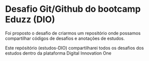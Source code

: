 # Desafio Git/Github do bootcamp Eduzz (DIO)

Foi proposto o desafio de criarmos um repositório onde possamos compartilhar códigos de desafios e anotações de estudos.

Este repósitório (estudos-DIO) compartilharei todos os desafios dos estudos dentro da plataforma Digital Innovation One